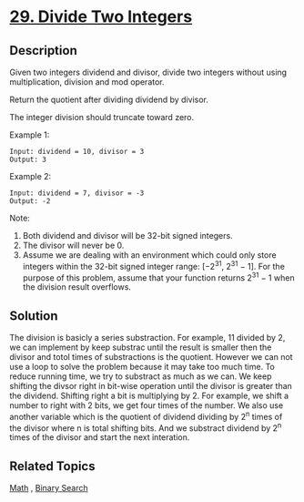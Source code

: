# [29. Divide Two Integers](https://leetcode.com/problems/divide-two-integers)

## Description

Given two integers dividend and divisor, divide two integers without using multiplication, division and mod operator.

Return the quotient after dividing dividend by divisor.

The integer division should truncate toward zero.

Example 1:

```
Input: dividend = 10, divisor = 3
Output: 3
```

Example 2:

```
Input: dividend = 7, divisor = -3
Output: -2
```

Note:

1. Both dividend and divisor will be 32-bit signed integers.
2. The divisor will never be 0.
3. Assume we are dealing with an environment which could only store integers within the 32-bit signed integer range: [−2<sup>31</sup>,  2<sup>31</sup> − 1]. For the purpose of this problem, assume that your function returns 2<sup>31</sup> − 1 when the division result overflows.

## Solution

The division is basicly a series substraction. For example, 11 divided by 2, we can implement by keep substrac until the result is smaller then the divisor and totol times of substractions is the quotient. However we can not use a loop to solve the problem because it may take too much time. To reduce running time, we try to substract as much as we can. We keep shifting the divsor right in bit-wise operation until the divisor is greater than the dividend. Shifting right a bit is multiplying by 2. For example, we shift a number to right with 2 bits, we get four times of the number. We also use another variable which is the quotient of dividend dividing by 2<sup>n</sup> times of the divisor where n is total shifting bits. And we substract dividend by 2<sup>n</sup> times of the divisor and start the next interation. 

## Related Topics

[Math](https://leetcode.com/tag/math/) , [Binary Search](https://leetcode.com/tag/binary-search/) 